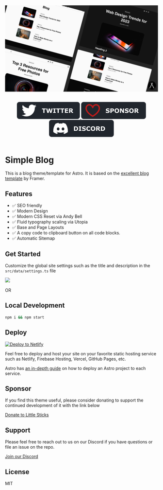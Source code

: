 <p align="center">
  <img src="assets/gh-banner.png" alt="Odyssey Theme Banner">
</p>

<br/>
<div align="center">
  <a href="https://twitter.com/littlesticksdev">
  <img src="assets/twitter-badge.svg" alt="Follow Little Sticks on Twitter"/>
</a>
  <a href="https://buy.stripe.com/bIY5na6r75nBaYgcMP">
    <img src="assets/sponsor-badge.svg" alt="Sponsor This Repo" />
  </a>
  <a href="https://littlesticks.dev/discord">
    <img src="assets/discord-badge.svg" alt="Join our Discord" />
  </a>
  
</div>
<br/>

# Simple Blog

This is a blog theme/template for Astro. It is based on the [excellent blog template](https://blog.framer.website/) by Framer.

## Features

- ✅ SEO friendly
- ✅ Modern Design
- ✅ Modern CSS Reset via Andy Bell
- ✅ Fluid typography scaling via Utopia
- ✅ Base and Page Layouts
- ✅ A copy code to clipboard button on all code blocks.
- ✅ Automatic Sitemap

## Get Started 

Customize the global site settings such as the title and description in the `src/data/settings.ts` file

<p>
  <a href="https://stackblitz.com/github/littlesticks/REPLACEME">
  <img src="https://developer.stackblitz.com/img/open_in_stackblitz.svg" height="36px" />
  </a>
</p>

OR

## Local Development

```sh
npm i && npm start
```

## Deploy

[![Deploy to Netlify](https://www.netlify.com/img/deploy/button.svg)](https://app.netlify.com/start/deploy?repository=https://github.com/littlesticks/simple-blog-astro)

Feel free to deploy and host your site on your favorite static hosting service such as Netlify, Firebase Hosting, Vercel, GitHub Pages, etc.

Astro has [an in-depth guide](https://docs.astro.build/en/guides/deploy/) on how to deploy an Astro project to each service.

## Sponsor

If you find this theme useful, please consider donating to support the continued development of it with the link below

[Donate to Little Sticks](https://buy.stripe.com/bIY5na6r75nBaYgcMP)

## Support

Please feel free to reach out to us on our Discord if you have questions or file an issue on the repo.

[Join our Discord](https://littlesticks.dev/discord)

## License

MIT